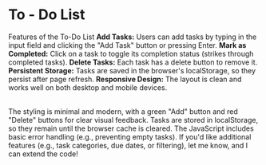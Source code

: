# To - Do List
Features of the To-Do List
<b>Add Tasks:</b> Users can add tasks by typing in the input field and clicking the "Add Task" button or pressing Enter.
<b>Mark as Completed:</b> Click on a task to toggle its completion status (strikes through completed tasks).
<b>Delete Tasks:</b> Each task has a delete button to remove it.
<b>Persistent Storage:</b> Tasks are saved in the browser's localStorage, so they persist after page refresh.
<b>Responsive Design:</b> The layout is clean and works well on both desktop and mobile devices.


<br>
The styling is minimal and modern, with a green "Add" button and red "Delete" buttons for clear visual feedback.
Tasks are stored in localStorage, so they remain until the browser cache is cleared.
The JavaScript includes basic error handling (e.g., preventing empty tasks).
If you'd like additional features (e.g., task categories, due dates, or filtering), let me know, and I can extend the code!
